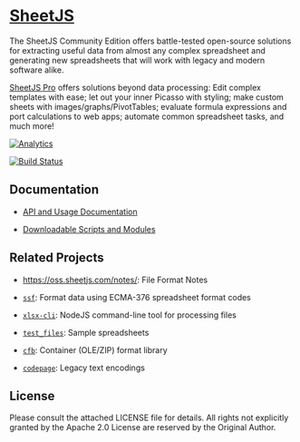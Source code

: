 # [SheetJS](https://sheetjs.com)

<!-- Current version not available on NPM registry or via CDN. See https://docs.sheetjs.com/docs/getting-started/installation/nodejs/#vendoring -->
<!-- rm -r dist bin xlsx.js xlsxworker.js bower.json (we only want mjs version and types) -->
<!--
add to top of xlsx.mjs:
```
/// <reference types="./types/index.d.ts" />
// deno-lint-ignore-file
```
-->

The SheetJS Community Edition offers battle-tested open-source solutions for
extracting useful data from almost any complex spreadsheet and generating new
spreadsheets that will work with legacy and modern software alike.

[SheetJS Pro](https://sheetjs.com/pro) offers solutions beyond data processing:
Edit complex templates with ease; let out your inner Picasso with styling; make
custom sheets with images/graphs/PivotTables; evaluate formula expressions and
port calculations to web apps; automate common spreadsheet tasks, and much more!

[![Analytics](https://ga-beacon.appspot.com/UA-36810333-1/SheetJS/sheetjs?pixel)](https://git.sheetjs.com/SheetJS/sheetjs)

[![Build Status](https://saucelabs.com/browser-matrix/sheetjs.svg)](https://saucelabs.com/u/sheetjs)

## Documentation

- [API and Usage Documentation](https://docs.sheetjs.com)

- [Downloadable Scripts and Modules](https://cdn.sheetjs.com)

## Related Projects

- <https://oss.sheetjs.com/notes/>: File Format Notes

- [`ssf`](packages/ssf): Format data using ECMA-376 spreadsheet format codes

- [`xlsx-cli`](packages/xlsx-cli/): NodeJS command-line tool for processing files

- [`test_files`](https://github.com/SheetJS/test_files): Sample spreadsheets

- [`cfb`](https://git.sheetjs.com/SheetJS/js-cfb): Container (OLE/ZIP) format library

- [`codepage`](https://git.sheetjs.com/SheetJS/js-codepage): Legacy text encodings

## License

Please consult the attached LICENSE file for details.  All rights not explicitly
granted by the Apache 2.0 License are reserved by the Original Author.

